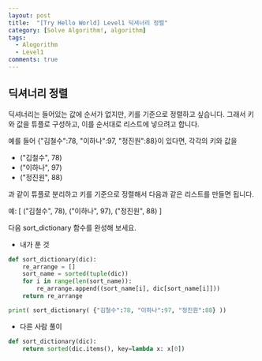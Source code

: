 ```yaml
---
layout: post
title:  "[Try Hello World] Level1 딕셔너리 정렬"
category: [Solve Algorithm!, algorithm]
tags:
  - Alogorithm
  - Level1
comments: true
---
```



## 딕셔너리 정렬
딕셔너리는 들어있는 값에 순서가 없지만, 키를 기준으로 정렬하고 싶습니다. 그래서 키와 값을 튜플로 구성하고, 이를 순서대로 리스트에 넣으려고 합니다.

예를 들어 {"김철수":78, "이하나":97, "정진원":88}이 있다면, 각각의 키와 값을

- ("김철수", 78)
- ("이하나", 97)
- ("정진원", 88)

과 같이 튜플로 분리하고 키를 기준으로 정렬해서 다음과 같은 리스트를 만들면 됩니다.

예: [ ("김철수", 78), ("이하나", 97), ("정진원", 88) ]

다음 sort_dictionary 함수를 완성해 보세요.

- 내가 푼 것

```python
def sort_dictionary(dic):
    re_arrange = []
    sort_name = sorted(tuple(dic))
    for i in range(len(sort_name)):
    	re_arrange.append((sort_name[i], dic[sort_name[i]]))
    return re_arrange

print( sort_dictionary( {"김철수":78, "이하나":97, "정진원":88} ))
```

- 다른 사람 풀이

```python
def sort_dictionary(dic):
    return sorted(dic.items(), key=lambda x: x[0])
```
